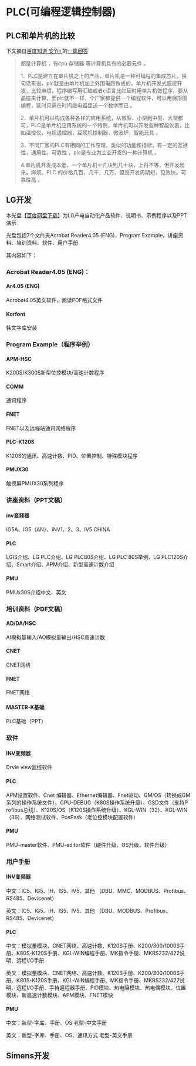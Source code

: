 # PLC(可编程逻辑控制器)

## PLC和单片机的比较

下文摘自[百度知道 安Yili ](https://zhidao.baidu.com/usercenter?uid=e1684069236f25705e79f206)的[一篇回答](https://zhidao.baidu.com/question/102211098.html#wgt-answers)

> 都是计算机 ，有cpu 存储器 等计算机具有的必要元件 。
> 
> 1．PLC是建立在单片机之上的产品，单片机是一种可编程的集成芯片，换句话来说，plc就是由单片机加上外围电路做成的，单片机开发式底层开发，比较麻烦，程序编写用汇编或者c语言比如延时用单片机做程序，要从晶振来计算，而plc就不一样，个厂家都提供一个编程软件，可以用梯形图编程，延时只需在时间继电器里送一个数字而已 。
>
> 2．单片机可以构成各种各样的应用系统，从微型、小型到中型、大型都可，PLC是单片机应用系统的一个特例，单片机可以开发各种智能仪表，比如温控仪，电视遥控器，豆浆机控制器，微波炉，智能玩具 。
>
> 3．不同厂家的PLC有相同的工作原理，类似的功能和指标，有一定的互换性，通用性，可靠性 ，plc是专业为工业开发的一种计算机 。
>
> 4.单片机开发成本低，一个单片机十几块到几十块，上百不等，但开发起来，麻烦。PLC 的价格几百，几千，几万，但是开发周期短，见效快。可靠性高 。

## LG开发

本光盘【[百度网盘下载](https://pan.baidu.com/s/1T0H-TcSOCJuD3m9igQqbTA)】为LG产电自动化产品软件、说明书、示例程序以及PPT演示

光盘包括7个文件夹Acrobat Reader4.05 (ENG)，Program Example，讲座资料、培训资料、软件、用户手册

其内容如下：

### Acrobat Reader4.05 (ENG)：

#### Ar4.05 (ENG)

Acrobat4.05英文软件，阅读PDF格式文件

#### Korfont

韩文字库安装

### Program Example（程序举例）

#### APM-HSC

K200S/K300S新型位控模块/高速计数程序

#### COMM

通讯程序

#### FNET

FNET以及远程站通讯网络程序

#### PLC-K120S

K120S的通讯、高速计数、PID、位置控制、特殊模块程序

#### PMUX30

触摸屏PMUX30系列程序

### 讲座资料（PPT文稿）

#### inv变频器

IG5A、IG5（AN）、INV1、2、3、IV5 CHINA

#### PLC

LGIS介绍、LG PLC介绍、LG PLC80S介绍、LG PLC 80S举例、LG PLC120S介绍、Smart介绍、APM介绍、新型高速计数介绍

#### PMU

PMUx30S介绍中文、英文

### 培训资料（PDF文稿）

#### AD/DA/HSC

AI模拟量输入/AO模拟量输出/HSC高速计数

#### CNET

CNET网络

#### FNET

FNET网络

#### MASTER-K基础

PLC基础（PPT）

### 软件

#### INV变频器

Drvie view监控软件

#### PLC

APM设置软件、Cnet 编辑器、Ethernet编辑器、Fnet驱动、GM/OS（转换成GM系列的操作系统文件）、GPU-DEBUG（K80S操作系统升级）、GSD文件（支持P rofibus总线）、K120S/OS（K120S操作系统升级）、KGL-WIN（32）、KGL-WIN（36）、网络测试软件、PosPask（老位控模块配置软件）

#### PMU

PMU-master软件、PMU-editor软件（硬件升级、OS升级、软件升级）

### 用户手册

#### INV变频器

中文：IC5、IG5、IH、IS5、IV5、其他 （DBU、MMC、MODBUS、Profibus、RS485、Devicenet）

英文：IC5、IG5、IH、IS5、IV5、其他 （DBU、MODBUS、Profibus、RS485、Devicenet）

#### PLC

中文：模拟量模块、CNET网络、高速计数、K120S手册、K200/300/1000S手册、K80S-K120S手册、KGL-WIN编程手册、MK指令手册、MKRS232/422说明、远程I/O手册

英文：模拟量模块、CNET网络、高速计数、K120S手册、K200/300/1000S手册、K80S-K120S手册、KGL-WIN编程手册、MK指令手册、MKRS232/422说明、远程I/O手册、手持遍程器手册、PID模块、热电阻模块、热电偶模块、位置模块、新高速计数模块、APM模块、FNET模块

#### PMU         

中文：新型-字库、手册、OS        老型-中文手册

英文：新型-字库、手册、OS、通讯方式    老型-英文手册  

## Simens开发

